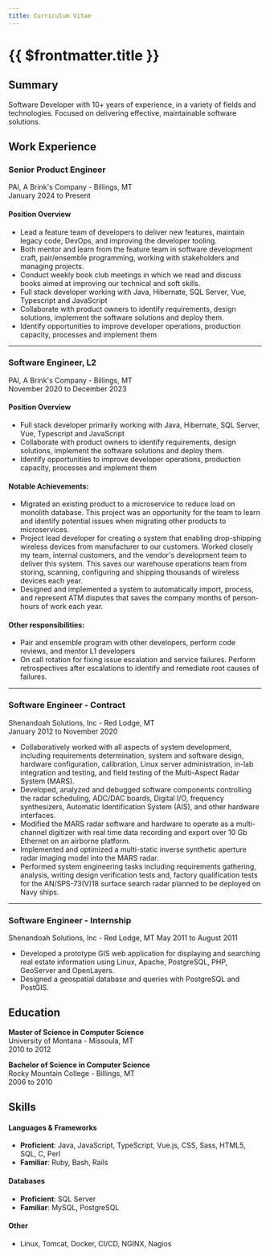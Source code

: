 ```yaml
---
title: Curriculum Vitae
---
```


# {{ $frontmatter.title }}

## Summary

Software Developer with 10+ years of experience, in a variety of fields and technologies. Focused on delivering effective, maintainable software solutions.

## Work Experience

### Senior Product Engineer
PAI, A Brink's Company - Billings, MT \
January 2024 to Present

#### Position Overview

- Lead a feature team of developers to deliver new features, maintain legacy code, DevOps, and improving the developer tooling.
- Both mentor and learn from the feature team in software development craft, pair/ensemble programming, working with stakeholders and managing projects.
- Conduct weekly book club meetings in which we read and discuss books aimed at improving our technical and soft skills.
- Full stack developer working with Java, Hibernate, SQL Server, Vue, Typescript and JavaScript
- Collaborate with product owners to identify requirements, design solutions, implement the software solutions and deploy them.
- Identify opportunities to improve developer operations, production capacity, processes and implement them

---

### Software Engineer, L2
PAI, A Brink's Company - Billings, MT \
November 2020 to December 2023

#### Position Overview

- Full stack developer primarily working with Java, Hibernate, SQL Server, Vue, Typescript and JavaScript
- Collaborate with product owners to identify requirements, design solutions, implement the software solutions and deploy them.
- Identify opportunities to improve developer operations, production capacity, processes and implement them

#### Notable Achievements:

- Migrated an existing product to a microservice to reduce load on monolith database. This project was an opportunity for the team to learn and identify potential issues when migrating other products to microservices.
- Project lead developer for creating a system that enabling drop-shipping wireless devices from manufacturer to our customers. Worked closely my team, internal customers, and the vendor's development team to deliver this system. This saves our warehouse operations team from storing, scanning, configuring and shipping thousands of wireless devices each year.
- Designed and implemented a system to automatically import, process, and represent ATM disputes that saves the company months of person-hours of work each year.

#### Other responsibilities:

- Pair and ensemble program with other developers, perform code reviews, and mentor L1 developers
- On call rotation for fixing issue escalation and service failures. Perform retrospectives after escalations to identify and remediate root causes of failures.

---

### Software Engineer - Contract
Shenandoah Solutions, Inc - Red Lodge, MT\
January 2012 to November 2020

- Collaboratively worked with all aspects of system development, including requirements determination, system and software design, hardware configuration, calibration, Linux server administration, in-lab integration and testing, and field testing of the Multi-Aspect Radar System (MARS).
- Developed, analyzed and debugged software components controlling the radar scheduling, ADC/DAC boards, Digital I/O, frequency synthesizers, Automatic Identification System (AIS), and other hardware interfaces.
- Modified the MARS radar software and hardware to operate as a multi-channel digitizer with real time data recording and export over 10 Gb Ethernet on an airborne platform.
- Implemented and optimized a multi-static inverse synthetic aperture radar imaging model into the MARS radar.
- Performed system engineering tasks including requirements gathering, analysis, writing design verification tests and, factory qualification tests for the AN/SPS-73(V)18 surface search radar planned to be deployed on Navy ships.

---

### Software Engineer - Internship
Shenandoah Solutions, Inc - Red Lodge, MT
May 2011 to August 2011

- Developed a prototype GIS web application for displaying and searching real estate information using Linux, Apache, PostgreSQL, PHP, GeoServer and OpenLayers.
- Designed a geospatial database and queries with PostgreSQL and PostGIS.

## Education

**Master of Science in Computer Science** \
University of Montana - Missoula, MT \
2010 to 2012

**Bachelor of Science in Computer Science** \
Rocky Mountain College - Billings, MT \
2006 to 2010

## Skills

#### Languages & Frameworks
- **Proficient**: Java, JavaScript, TypeScript, Vue.js, CSS, Sass, HTML5, SQL, C, Perl
- **Familiar**: Ruby, Bash, Rails

#### Databases
- **Proficient**: SQL Server
- **Familiar**: MySQL, PostgreSQL

#### Other
- Linux, Tomcat, Docker, CI/CD, NGINX, Nagios